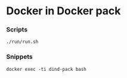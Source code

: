 # Docker in Docker pack #

### Scripts ###

```
./run/run.sh
```

### Snippets ###

```
docker exec -ti dind-pack bash
```
